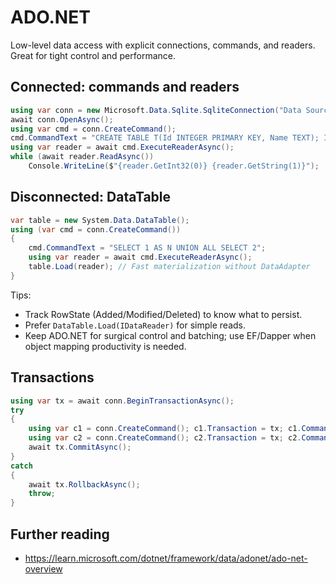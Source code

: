 # ADO.NET

Low-level data access with explicit connections, commands, and readers. Great for tight control and performance.

## Connected: commands and readers
```csharp
using var conn = new Microsoft.Data.Sqlite.SqliteConnection("Data Source=:memory:");
await conn.OpenAsync();
using var cmd = conn.CreateCommand();
cmd.CommandText = "CREATE TABLE T(Id INTEGER PRIMARY KEY, Name TEXT); INSERT INTO T(Name) VALUES ('Ada'); SELECT Id, Name FROM T;";
using var reader = await cmd.ExecuteReaderAsync();
while (await reader.ReadAsync())
	Console.WriteLine($"{reader.GetInt32(0)} {reader.GetString(1)}");
```

## Disconnected: DataTable
```csharp
var table = new System.Data.DataTable();
using (var cmd = conn.CreateCommand())
{
	cmd.CommandText = "SELECT 1 AS N UNION ALL SELECT 2";
	using var reader = await cmd.ExecuteReaderAsync();
	table.Load(reader); // Fast materialization without DataAdapter
}
```

Tips:
- Track RowState (Added/Modified/Deleted) to know what to persist.
- Prefer `DataTable.Load(IDataReader)` for simple reads.
- Keep ADO.NET for surgical control and batching; use EF/Dapper when object mapping productivity is needed.

## Transactions
```csharp
using var tx = await conn.BeginTransactionAsync();
try
{
	using var c1 = conn.CreateCommand(); c1.Transaction = tx; c1.CommandText = "INSERT INTO T(Name) VALUES ('Babbage')"; await c1.ExecuteNonQueryAsync();
	using var c2 = conn.CreateCommand(); c2.Transaction = tx; c2.CommandText = "INSERT INTO T(Name) VALUES ('Turing')"; await c2.ExecuteNonQueryAsync();
	await tx.CommitAsync();
}
catch
{
	await tx.RollbackAsync();
	throw;
}
```

## Further reading
- https://learn.microsoft.com/dotnet/framework/data/adonet/ado-net-overview
